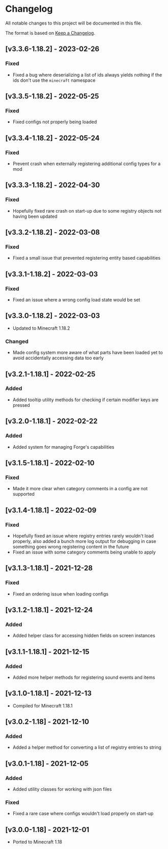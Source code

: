 # Changelog
All notable changes to this project will be documented in this file.

The format is based on [Keep a Changelog].

## [v3.3.6-1.18.2] - 2023-02-26
### Fixed
- Fixed a bug where deserializing a list of ids always yields nothing if the ids don't use the `minecraft` namespace

## [v3.3.5-1.18.2] - 2022-05-25
### Fixed
- Fixed configs not properly being loaded

## [v3.3.4-1.18.2] - 2022-05-24
### Fixed
- Prevent crash when externally registering additional config types for a mod

## [v3.3.3-1.18.2] - 2022-04-30
### Fixed
- Hopefully fixed rare crash on start-up due to some registry objects not having been updated

## [v3.3.2-1.18.2] - 2022-03-08
### Fixed
- Fixed a small issue that prevented registering entity based capabilities

## [v3.3.1-1.18.2] - 2022-03-03
### Fixed
- Fixed an issue where a wrong config load state would be set

## [v3.3.0-1.18.2] - 2022-03-03
- Updated to Minecraft 1.18.2
### Changed
- Made config system more aware of what parts have been loaded yet to avoid accidentally accessing data too early

## [v3.2.1-1.18.1] - 2022-02-25
### Added
- Added tooltip utility methods for checking if certain modifier keys are pressed

## [v3.2.0-1.18.1] - 2022-02-22
### Added
- Added system for managing Forge's capabilities

## [v3.1.5-1.18.1] - 2022-02-10
### Fixed
- Made it more clear when category comments in a config are not supported

## [v3.1.4-1.18.1] - 2022-02-09
### Fixed
- Hopefully fixed an issue where registry entries rarely wouldn't load properly, also added a bunch more log output for debugging in case something goes wrong registering content in the future
- Fixed an issue with some category comments being unable to apply

## [v3.1.3-1.18.1] - 2021-12-28
### Fixed
- Fixed an ordering issue when loading configs

## [v3.1.2-1.18.1] - 2021-12-24
### Added
- Added helper class for accessing hidden fields on screen instances

## [v3.1.1-1.18.1] - 2021-12-15
### Added
- Added more helper methods for registering sound events and items

## [v3.1.0-1.18.1] - 2021-12-13
- Compiled for Minecraft 1.18.1

## [v3.0.2-1.18] - 2021-12-10
### Added
- Added a helper method for converting a list of registry entries to string

## [v3.0.1-1.18] - 2021-12-05
### Added
- Added utility classes for working with json files
### Fixed
- Fixed a rare case where configs wouldn't load properly on start-up

## [v3.0.0-1.18] - 2021-12-01
- Ported to Minecraft 1.18

[Keep a Changelog]: https://keepachangelog.com/en/1.0.0/